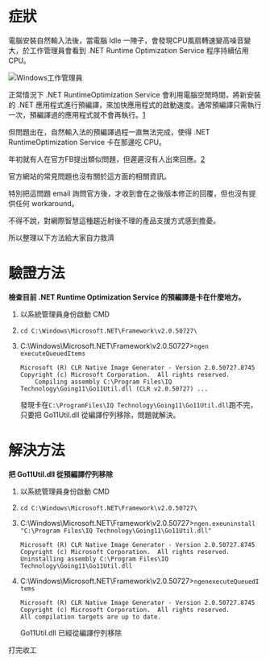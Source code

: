 <!--
.. title: .NET Runtime Optimization Service 持續佔用 CPU
.. slug: .NET Runtime Optimization Service 持續佔用 CPU
.. date: 2017-06-29 14:00:00 UTC+08:00
.. tags: 自然輸入法, .NET
.. category:
.. link:
.. description:
.. type: text
-->
# 症狀

電腦安裝自然輸入法後，當電腦 Idle 一陣子，會發現CPU風扇轉速變高噪音變大，於工作管理員會看到 .NET Runtime Optimization Service 程序持續佔用 CPU。

![](/2017-06-29-.NET-Runtime-Optimization-Service-持續佔用-CPU/ "Windows工作管理員")

正常情況下 .NET RuntimeOptimization Service 會利用電腦空閒時間，將新安裝的 .NET 應用程式進行預編譯，來加快應用程式的啟動速度。通常預編譯只需執行一次，預編譯過的應用程式就不會再執行。[1][]

但問題出在，自然輸入法的預編譯過程一直無法完成，使得 .NET RuntimeOptimization Service 卡在那邊吃 CPU。

年初就有人在官方FB提出類似問題，但遲遲沒有人出來回應。[2][]

官方網站的常見問題也沒有關於這方面的相關資訊。

特別把這問題 email 詢問官方後，才收到會在之後版本修正的回覆，但也沒有提供任何 workaround。

不得不說，對網際智慧這種趨近射後不理的產品支援方式感到擔憂。

所以整理以下方法給大家自力救濟

[1]: https://blogs.msdn.microsoft.com/dotnet/2013/08/06/got-a-need-for-speed-net-apps-start-faster/ "Got a need for speed? .NET apps start faster."
[2]: https://www.facebook.com/IQGoing/posts/1508997545800403?comment_id=1572744919425665&amp;amp;reply_comment_id=1617858151581008&amp;amp;notif_t=feed_comment_reply&amp;amp;notif_id=1498703585774745 "自然輸入法官方FB"

# 驗證方法

**檢查目前 .NET Runtime Optimization Service 的預編譯是卡在什麼地方。** 

1. 以系統管理員身份啟動 CMD

2. `cd C:\Windows\Microsoft.NET\Framework\v2.0.50727\`

3. C:\Windows\Microsoft.NET\Framework\v2.0.50727>`ngen executeQueuedItems`

   ```
   Microsoft (R) CLR Native Image Generator - Version 2.0.50727.8745
   Copyright (c) Microsoft Corporation.  All rights reserved.
       Compiling assembly C:\Program Files\IQ Technology\Going11\Go11Util.dll (CLR v2.0.50727) ... 
   ```

   發現卡在`C:\ProgramFiles\IQ Technology\Going11\Go11Util.dll`跑不完，只要把 Go11Util.dll 從編譯佇列移除，問題就解決。

# 解決方法

**把 Go11Util.dll 從預編譯佇列移除**


1.  以系統管理員身份啟動 CMD

2. `cd C:\Windows\Microsoft.NET\Framework\v2.0.50727\`

3. C:\Windows\Microsoft.NET\Framework\v2.0.50727>`ngen.exeuninstall "C:\Program Files\IQ Technology\Going11\Go11Util.dll"`

   ```
   Microsoft (R) CLR Native Image Generator - Version 2.0.50727.8745
   Copyright (c) Microsoft Corporation.  All rights reserved.
   Uninstalling assembly C:\Program Files\IQ Technology\Going11\Go11Util.dll
   ```

4. C:\Windows\Microsoft.NET\Framework\v2.0.50727>`ngenexecuteQueuedItems`

   ```
   Microsoft (R) CLR Native Image Generator - Version 2.0.50727.8745
   Copyright (c) Microsoft Corporation.  All rights reserved.
   All compilation targets are up to date.
   ```
   Go11Util.dll 已經從編譯佇列移除

打完收工
